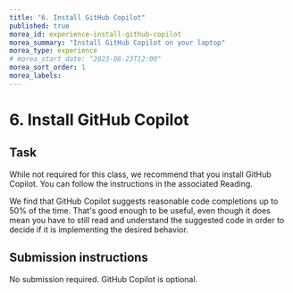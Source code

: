 ```yaml
---
title: "6. Install GitHub Copilot"
published: true
morea_id: experience-install-github-copilot
morea_summary: "Install GitHub Copilot on your laptop"
morea_type: experience
# morea_start_date: "2023-08-23T12:00"
morea_sort_order: 1
morea_labels:
---
```


# 6. Install GitHub Copilot

## Task

While not required for this class, we recommend that you install GitHub Copilot. You can follow the instructions in the associated Reading.

We find that GitHub Copilot suggests reasonable code completions up to 50% of the time. That's good enough to be useful, even though it does mean you have to still read and understand the suggested code in order to decide if it is implementing the desired behavior.

## Submission instructions

No submission required. GitHub Copilot is optional.
